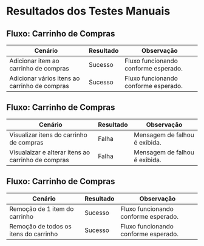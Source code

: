 # Resultados dos Testes Manuais

## Fluxo: Carrinho de Compras


| Cenário                                        | Resultado       | Observação                               |
|------------------------------------------------|-----------------|------------------------------------------|
| Adicionar item ao carrinho de compras          | Sucesso         | Fluxo funcionando conforme esperado.     |
| Adicionar vários itens ao carrinho de compras  | Sucesso         | Fluxo funcionando conforme esperado.     |


## Fluxo: Carrinho de Compras


| Cenário                                             | Resultado       | Observação                               |
|---------------------------------------------------- |-----------------|------------------------------------------|
| Visualizar itens do carrinho de compras             | Falha           | Mensagem de falhou é exibida.            |
| Visualaizar e alterar itens ao carrinho de compras  | Falha           | Mensagem de falhou é exibida.            |



## Fluxo: Carrinho de Compras

| Cenário                                       | Resultado       | Observação                               |
|-----------------------------------------------|-----------------|------------------------------------------|
| Remoção de 1 item do carrinho                 | Sucesso         | Fluxo funcionando conforme esperado.     |
| Remoção de todos os itens do carrinho         | Sucesso         | Fluxo funcionando conforme esperado.     |